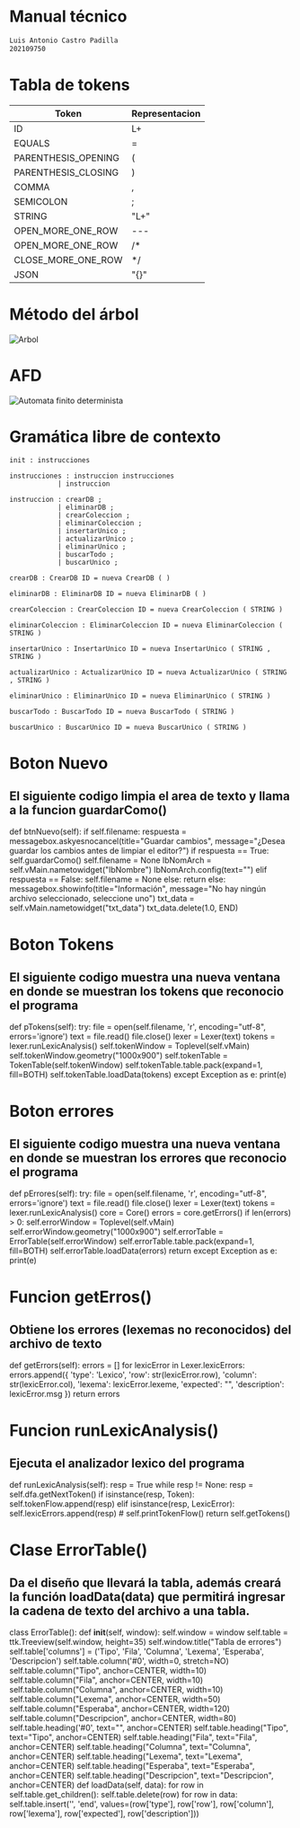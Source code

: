 # Manual técnico
```sh
Luis Antonio Castro Padilla
202109750
```

# Tabla de tokens
| Token | Representacion |
| ------ | ------ |
| ID  | L+ |
| EQUALS | = |
| PARENTHESIS_OPENING | ( |
| PARENTHESIS_CLOSING | ) |
| COMMA | , |
| SEMICOLON | ; |
| STRING | "L+" |
| OPEN_MORE_ONE_ROW | --- |
| OPEN_MORE_ONE_ROW | /* |
| CLOSE_MORE_ONE_ROW | */ |
| JSON | "{}" |


# Método del árbol

![Arbol](/src/Imagenes/Arbol.png)

# AFD

![Automata finito determinista](/src/Imagenes/AFD.png)

# Gramática libre de contexto

    init : instrucciones

    instrucciones : instruccion instrucciones
                | instruccion

    instruccion : crearDB ;
                | eliminarDB ; 
                | crearColeccion ;
                | eliminarColeccion ;
                | insertarUnico ;
                | actualizarUnico ;
                | eliminarUnico ;
                | buscarTodo ;
                | buscarUnico ;

    crearDB : CrearDB ID = nueva CrearDB ( )

    eliminarDB : EliminarDB ID = nueva EliminarDB ( )

    crearColeccion : CrearColeccion ID = nueva CrearColeccion ( STRING )

    eliminarColeccion : EliminarColeccion ID = nueva EliminarColeccion ( STRING )

    insertarUnico : InsertarUnico ID = nueva InsertarUnico ( STRING , STRING )

    actualizarUnico : ActualizarUnico ID = nueva ActualizarUnico ( STRING , STRING )

    eliminarUnico : EliminarUnico ID = nueva EliminarUnico ( STRING )

    buscarTodo : BuscarTodo ID = nueva BuscarTodo ( STRING )

    buscarUnico : BuscarUnico ID = nueva BuscarUnico ( STRING )

# Boton Nuevo
## El siguiente codigo limpia el area de texto y llama a la funcion guardarComo()

def btnNuevo(self):
    if self.filename:
        respuesta = messagebox.askyesnocancel(title="Guardar cambios", message="¿Desea guardar los cambios antes de limpiar el editor?")
        if respuesta == True:
            self.guardarComo()
            self.filename = None
            lbNomArch = self.vMain.nametowidget("lbNombre")
            lbNomArch.config(text="")
        elif respuesta == False:
            self.filename = None
        else: 
            return
    else:
        messagebox.showinfo(title="Información", message="No hay ningún archivo seleccionado, seleccione uno")
    txt_data = self.vMain.nametowidget("txt_data")
    txt_data.delete(1.0, END)

# Boton Tokens
## El siguiente codigo muestra una nueva ventana en donde se muestran los tokens que reconocio el programa

def pTokens(self):
    try:
        file = open(self.filename, 'r', encoding="utf-8", errors='ignore')
        text = file.read()
        file.close()
        lexer = Lexer(text)
        tokens = lexer.runLexicAnalysis()
        self.tokenWindow = Toplevel(self.vMain)
        self.tokenWindow.geometry("1000x900")
        self.tokenTable = TokenTable(self.tokenWindow)
        self.tokenTable.table.pack(expand=1, fill=BOTH)
        self.tokenTable.loadData(tokens)
    except Exception as e:
        print(e)

# Boton errores
## El siguiente codigo muestra una nueva ventana en donde se muestran los errores que reconocio el programa
def pErrores(self):
    try:
        file = open(self.filename, 'r', encoding="utf-8", errors='ignore')
        text = file.read()
        file.close()
        lexer = Lexer(text)
        tokens = lexer.runLexicAnalysis()
        core = Core()
        errors = core.getErrors()
        if len(errors) > 0:
            self.errorWindow = Toplevel(self.vMain)
            self.errorWindow.geometry("1000x900")
            self.errorTable = ErrorTable(self.errorWindow)
            self.errorTable.table.pack(expand=1, fill=BOTH)
            self.errorTable.loadData(errors)
            return
    except Exception as e:
        print(e)

# Funcion getErros()
## Obtiene los errores (lexemas no reconocidos) del archivo de texto

def getErrors(self):
    errors = []
    for lexicError in Lexer.lexicErrors:
        errors.append({
            'type': 'Lexico',
            'row': str(lexicError.row),
            'column': str(lexicError.col),
            'lexema': lexicError.lexeme,
            'expected': "",
            'description': lexicError.msg
        })
    return errors

# Funcion runLexicAnalysis()
## Ejecuta el analizador lexico del programa

def runLexicAnalysis(self):
    resp = True
    while resp != None:
        resp = self.dfa.getNextToken()
        if isinstance(resp, Token):
            self.tokenFlow.append(resp)
        elif isinstance(resp, LexicError):
            self.lexicErrors.append(resp)
    # self.printTokenFlow()
    return self.getTokens()

# Clase ErrorTable()
## Da el diseño que llevará la tabla, además creará la función loadData(data) que permitirá ingresar la cadena de texto del archivo a una tabla.

class ErrorTable():
    def __init__(self, window):
        self.window = window
        self.table = ttk.Treeview(self.window, height=35)
        self.window.title("Tabla de errores")
        self.table['columns'] = ('Tipo', 'Fila', 'Columna', 'Lexema', 'Esperaba', 'Descripcion')
        self.table.column('#0', width=0, stretch=NO)
        self.table.column("Tipo", anchor=CENTER, width=10)
        self.table.column("Fila", anchor=CENTER, width=10)
        self.table.column("Columna", anchor=CENTER, width=10)
        self.table.column("Lexema", anchor=CENTER, width=50)
        self.table.column("Esperaba", anchor=CENTER, width=120)
        self.table.column("Descripcion", anchor=CENTER, width=80)
        self.table.heading('#0', text="", anchor=CENTER)
        self.table.heading("Tipo", text="Tipo", anchor=CENTER)
        self.table.heading("Fila", text="Fila", anchor=CENTER)
        self.table.heading("Columna", text="Columna", anchor=CENTER)
        self.table.heading("Lexema", text="Lexema", anchor=CENTER)
        self.table.heading("Esperaba", text="Esperaba", anchor=CENTER)
        self.table.heading("Descripcion", text="Descripcion", anchor=CENTER)
    def loadData(self, data):
        for row in self.table.get_children():
            self.table.delete(row)
        for row in data:
            self.table.insert('', 'end', values=(row['type'], row['row'], row['column'], row['lexema'], row['expected'], row['description']))

